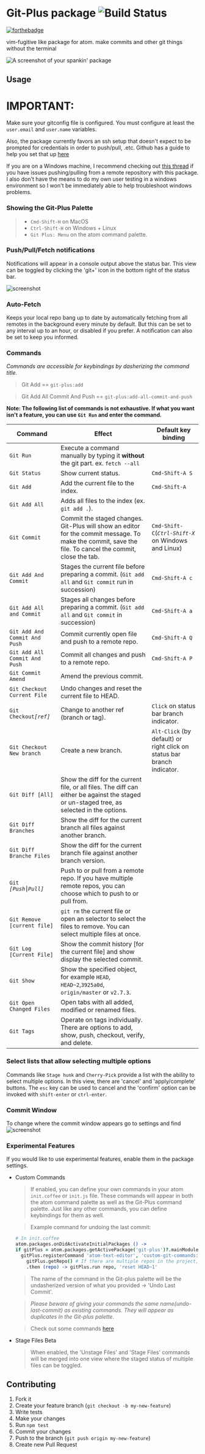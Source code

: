 # Git-Plus package ![Build Status](https://travis-ci.org/akonwi/git-plus.svg?branch=master)

[![forthebadge](http://forthebadge.com/images/badges/uses-git.svg)](http://forthebadge.com)

vim-fugitive like package for atom. make commits and other git things without the terminal

![A screenshot of your spankin' package](https://raw.githubusercontent.com/akonwi/git-plus/master/commit.gif)

## Usage

# IMPORTANT:

Make sure your gitconfig file is configured. You must configure at least the `user.email` and `user.name` variables.

Also, the package currently favors an ssh setup that doesn't expect to be prompted for credentials in order to push/pull, .etc. Github has a guide to help you set that up [here](https://help.github.com/articles/generating-a-new-ssh-key-and-adding-it-to-the-ssh-agent/)

If you are on a Windows machine, I recommend checking out [this thread](https://github.com/akonwi/git-plus/issues/224) if you have issues pushing/pulling from a remote repository with this package. I also don't have the means to do my own user testing in a windows environment so I won't be immediately able to help troubleshoot windows problems.

### Showing the Git-Plus Palette

> - `Cmd-Shift-H` on MacOS
> - `Ctrl-Shift-H` on Windows + Linux
> - `Git Plus: Menu` on the atom command palette.

### Push/Pull/Fetch notifications

Notifications will appear in a console output above the status bar.
This view can be toggled by clicking the 'git+' icon in the bottom right of the status bar.

![screenshot](https://dl.dropboxusercontent.com/s/lla1cba1ycxesdi/status-bar-icon.png.png)

### Auto-Fetch

Keeps your local repo bang up to date by automatically fetching from all remotes in the background every minute by default. But this can be set to any interval up to an hour, or disabled if you prefer. A notification can also be set to keep you informed.

### Commands

_Commands are accessible for keybindings by dasherizing the command title._

> Git Add == `git-plus:add`

> Git Add All Commit And Push == `git-plus:add-all-commit-and-push`

**Note: The following list of commands is not exhaustive. If what you want isn't a feature, you can use `Git Run` and enter the command.**

| Command                       | Effect                                                                                                                                                  | Default key binding                                                     |
| ----------------------------- | ------------------------------------------------------------------------------------------------------------------------------------------------------- | ----------------------------------------------------------------------- |
| `Git Run`                     | Execute a command manually by typing it **without** the git part. ex. `fetch --all`                                                                     |                                                                         |
| `Git Status`                  | Show current status.                                                                                                                                    | `Cmd-Shift-A S`                                                         |
| `Git Add`                     | Add the current file to the index.                                                                                                                      | `Cmd-Shift-A`                                                           |
| `Git Add All`                 | Adds all files to the index (ex. `git add .`).                                                                                                          |                                                                         |
| `Git Commit`                  | Commit the staged changes. Git-Plus will show an editor for the commit message. To make the commit, save the file. To cancel the commit, close the tab. | `Cmd-Shift-C`(_`Ctrl-Shift-X`_ on Windows and Linux)                    |
| `Git Add And Commit`          | Stages the current file before preparing a commit. (`Git add all` and `Git commit` run in succession)                                                   | `Cmd-Shift-A c`                                                         |
| `Git Add All and Commit`      | Stages all changes before preparing a commit. (`Git add all` and `Git commit` in succession)                                                            | `Cmd-Shift-A a`                                                         |
| `Git Add And Commit And Push` | Commit currently open file and push to a remote repo.                                                                                                   | `Cmd-Shift-A Q`                                                         |
| `Git Add All Commit And Push` | Commit all changes and push to a remote repo.                                                                                                           | `Cmd-Shift-A P`                                                         |
| `Git Commit Amend`            | Amend the previous commit.                                                                                                                              |                                                                         |
| `Git Checkout Current File`   | Undo changes and reset the current file to HEAD.                                                                                                        |                                                                         |
| `Git Checkout`_`[ref]`_       | Change to another ref (branch or tag).                                                                                                                  | `Click` on status bar branch indicator.                                 |
| `Git Checkout New branch`     | Create a new branch.                                                                                                                                    | `Alt-Click` (by default) or right click on status bar branch indicator. |
| `Git Diff [All]`              | Show the diff for the current file, or all files. The diff can either be against the staged or un-staged tree, as selected in the options.              |                                                                         |
| `Git Diff Branches`           | Show the diff for the current branch all files against another branch.                                                                                  |                                                                         |
| `Git Diff Branche Files`      | Show the diff for the current branch file against another branch version.                                                                               |                                                                         |
| `Git` _`[Push⎮Pull]`_         | Push to or pull from a remote repo. If you have multiple remote repos, you can choose which to push to or pull from.                                    |                                                                         |
| `Git Remove [current file]`   | `git rm` the current file or open an selector to select the files to remove. You can select multiple files at once.                                     |                                                                         |
| `Git Log [Current File]`      | Show the commit history [for the current file] and show display the selected commit.                                                                    |                                                                         |
| `Git Show`                    | Show the specified object, for example `HEAD`, `HEAD~2`,`3925a0d`, `origin/master` or `v2.7.3`.                                                         |                                                                         |
| `Git Open Changed Files`      | Open tabs with all added, modified or renamed files.                                                                                                    |                                                                         |
| `Git Tags`                    | Operate on tags individually. There are options to add, show, push, checkout, verify, and delete.                                                       |                                                                         |

### Select lists that allow selecting multiple options

Commands like `Stage hunk` and `Cherry-Pick` provide a list with the ability to select multiple options.
In this view, there are 'cancel' and 'apply/complete' buttons. The `esc` key can be used to cancel and
the 'confirm' option can be invoked with `shift-enter` or `ctrl-enter`.

### Commit Window

To change where the commit window appears go to settings and find
![screenshot](http://imgur.com/cdc7M5p.png)

### Experimental Features

If you would like to use experimental features, enable them in the package settings.

- Custom Commands

  > If enabled, you can define your own commands in your atom `init.coffee` or `init.js` file. These commands will appear in both the atom command palette as well as the Git-Plus command palette. Just like any other commands, you can define keybindings for them as well.

  > Example command for undoing the last commit:

  ```coffeescript
  # In init.coffee
  atom.packages.onDidActivateInitialPackages () ->
  if gitPlus = atom.packages.getActivePackage('git-plus')?.mainModule.provideService()
    gitPlus.registerCommand 'atom-text-editor', 'custom-git-commands:undo-last-commit', ->
      gitPlus.getRepo() # If there are multiple repos in the project, you will be prompted to select which to use
      .then (repo) -> gitPlus.run repo, 'reset HEAD~1'
  ```

  > The name of the command in the Git-plus palette will be the undasherized version of what you provided -> 'Undo Last Commit'.

  > _Please beware of giving your commands the same name(undo-last-commit) as existing commands. They will appear as duplicates in the Git-plus palette._

  > Check out some commands [here](https://github.com/akonwi/git-plus/wiki/Custom-Commands-Snippets)

- Stage Files Beta
  > When enabled, the 'Unstage Files' and 'Stage Files' commands will be merged into one view where the staged status of multiple files can be toggled.

## Contributing

1.  Fork it
2.  Create your feature branch (`git checkout -b my-new-feature`)
3.  Write tests
4.  Make your changes
5.  Run `npm test`
6.  Commit your changes
7.  Push to the branch (`git push origin my-new-feature`)
8.  Create new Pull Request
